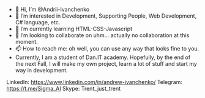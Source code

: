 - 👋 Hi, I’m @Andrii-Ivanchenko
- 👀 I’m interested in Development, Supporting People, Web Development, C# language, etc. 
- 🌱 I’m currently learning HTML-CSS-Javascript
- 💞️ I’m looking to collaborate on uhm... actually no collaboration at this moment. 
- 📫 How to reach me: oh well, you can use any way that looks fine to you. 
- Currently, I am a student of Dan.IT academy. Hopefully, by the end of the next Fall, I will make my own project, learn a lot of stuff and start my way in development. 

LinkedIn: https://www.linkedin.com/in/andrew-ivanchenko/
Telegram: https://t.me/Sigma_AI
Skype: Trent_just_trent


<!---
Andrii-Ivanchenko/Andrii-Ivanchenko is a ✨ special ✨ repository because its `README.md` (this file) appears on your GitHub profile.
You can click the Preview link to take a look at your changes.
--->
